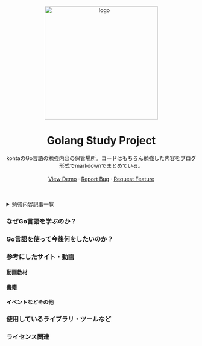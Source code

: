 <div align="center">
 <img width="300" alt="logo" src="https://github.com/kohta9521/Go_Backend_Strudy/assets/100065508/8dd88565-268f-4d23-a1e2-35bc21d4ce61">
    <h1 align="center">Golang Study Project</h1>
    <p align="center">
        kohtaのGo言語の勉強内容の保管場所。コードはもちろん勉強した内容をブログ形式でmarkdownでまとめている。
    <br />
    <br />
    <a href="https://github.com/kohta9521/Portfolio_Kohta">View Demo</a>
    ·
    <a href="https://github.com/kohta9521/Portfolio_Kohta/issues">Report Bug</a>
    ·
    <a href="https://github.com/kohta9521/Portfolio_Kohta/issues">Request Feature</a>
  </p>
</div>
    <br />
    <br />
<!-- TABLE OF CONTENTS -->
<details>
  <summary>勉強内容記事一覧</summary>
  <ol>
    <li>
      <a href="#about-the-project">変数</a>
    </li>
    <li>
      <a href="#getting-started">基本型</a>
      <ul>
        <li><a href="#prerequisites">int型</a></li>
        <li><a href="#installation">float型</a></li>
        <li><a href="#installation">uint, complex型</a></li>
        <li><a href="#installation">bool型</a></li>
        <li><a href="#installation">string型</a></li>
        <li><a href="#installation">byte型(uint8型)</a></li>
        <li><a href="#installation">配列型</a></li>
        <li><a href="#installation">配列とスライス</a></li>
        <li><a href="#installation">interface型</a></li>
        <li><a href="#installation">型変換</a></li>
      </ul>
    </li>
    <li><a href="#usage">定数</a></li>
    <li><a href="#roadmap">演算子</a></li>
    <li><a href="#contributing">関数</a></li>
    <li><a href="#license">制御構文</a></li>
    <li><a href="#contact">参照型</a></li>
    <li><a href="#acknowledgments">ポインタ型</a></li>
    <li><a href="#acknowledgments">構造体</a></li>
    <li><a href="#acknowledgments">interface</a></li>
    <li><a href="#acknowledgments">パブリックとプライベートと分割</a></li>
    <li><a href="#acknowledgments">テスト関連</a></li>
    <li><a href="#acknowledgments">Goツール</a></li>
    <li><a href="#acknowledgments">標準パッケージ</a></li>
    <li><a href="#acknowledgments">サードパーティーパッケージ</a></li>
    <li><a href="#acknowledgments">Todo App作成</a></li>
    <li><a href="#acknowledgments">平行処理入門1</a></li>
    <li><a href="#acknowledgments">平行処理入門2</a></li>
    <li><a href="#acknowledgments">平行処理入門3</a></li>
  </ol>
</details>


### なぜGo言語を学ぶのか？

### Go言語を使って今後何をしたいのか？

### 参考にしたサイト・動画
#### 動画教材
#### 書籍
#### イベントなどその他

### 使用しているライブラリ・ツールなど

### ライセンス関連
